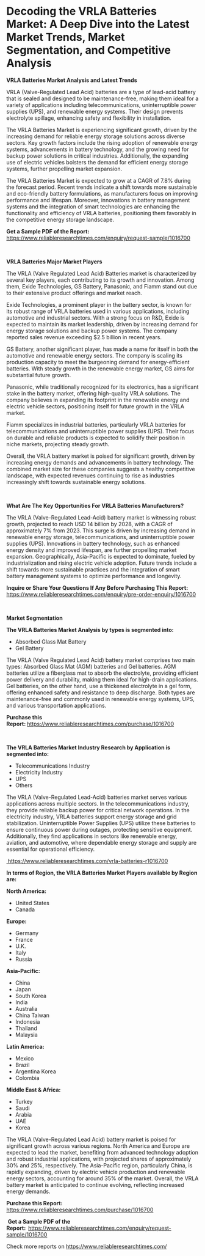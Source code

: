 <p><h1>Decoding the VRLA Batteries Market: A Deep Dive into the Latest Market Trends, Market Segmentation, and Competitive Analysis</h1></p><p><strong>VRLA Batteries Market Analysis and Latest Trends</strong></p>
<p><p>VRLA (Valve-Regulated Lead Acid) batteries are a type of lead-acid battery that is sealed and designed to be maintenance-free, making them ideal for a variety of applications including telecommunications, uninterruptible power supplies (UPS), and renewable energy systems. Their design prevents electrolyte spillage, enhancing safety and flexibility in installation.</p><p>The VRLA Batteries Market is experiencing significant growth, driven by the increasing demand for reliable energy storage solutions across diverse sectors. Key growth factors include the rising adoption of renewable energy systems, advancements in battery technology, and the growing need for backup power solutions in critical industries. Additionally, the expanding use of electric vehicles bolsters the demand for efficient energy storage systems, further propelling market expansion.</p><p>The VRLA Batteries Market is expected to grow at a CAGR of 7.8% during the forecast period. Recent trends indicate a shift towards more sustainable and eco-friendly battery formulations, as manufacturers focus on improving performance and lifespan. Moreover, innovations in battery management systems and the integration of smart technologies are enhancing the functionality and efficiency of VRLA batteries, positioning them favorably in the competitive energy storage landscape.</p></p>
<p><strong>Get a Sample PDF of the Report:&nbsp;</strong> <a href="https://www.reliableresearchtimes.com/enquiry/request-sample/1016700?utm_campaign=3067&utm_medium=2&utm_source=Github&utm_content=ia&utm_term=07042025&utm_id=vrla-batteries">https://www.reliableresearchtimes.com/enquiry/request-sample/1016700</a></p>
<p>&nbsp;</p>
<p><strong>VRLA Batteries Major Market Players</strong></p>
<p><p>The VRLA (Valve Regulated Lead Acid) Batteries market is characterized by several key players, each contributing to its growth and innovation. Among them, Exide Technologies, GS Battery, Panasonic, and Fiamm stand out due to their extensive product offerings and market reach.</p><p>Exide Technologies, a prominent player in the battery sector, is known for its robust range of VRLA batteries used in various applications, including automotive and industrial sectors. With a strong focus on R&D, Exide is expected to maintain its market leadership, driven by increasing demand for energy storage solutions and backup power systems. The company reported sales revenue exceeding $2.5 billion in recent years.</p><p>GS Battery, another significant player, has made a name for itself in both the automotive and renewable energy sectors. The company is scaling its production capacity to meet the burgeoning demand for energy-efficient batteries. With steady growth in the renewable energy market, GS aims for substantial future growth.</p><p>Panasonic, while traditionally recognized for its electronics, has a significant stake in the battery market, offering high-quality VRLA solutions. The company believes in expanding its footprint in the renewable energy and electric vehicle sectors, positioning itself for future growth in the VRLA market.</p><p>Fiamm specializes in industrial batteries, particularly VRLA batteries for telecommunications and uninterruptible power supplies (UPS). Their focus on durable and reliable products is expected to solidify their position in niche markets, projecting steady growth. </p><p>Overall, the VRLA battery market is poised for significant growth, driven by increasing energy demands and advancements in battery technology. The combined market size for these companies suggests a healthy competitive landscape, with expected revenues continuing to rise as industries increasingly shift towards sustainable energy solutions.</p></p>
<p>&nbsp;</p>
<p><strong>What Are The Key Opportunities For VRLA Batteries Manufacturers?</strong></p>
<p><p>The VRLA (Valve-Regulated Lead-Acid) battery market is witnessing robust growth, projected to reach USD 14 billion by 2028, with a CAGR of approximately 7% from 2023. This surge is driven by increasing demand in renewable energy storage, telecommunications, and uninterruptible power supplies (UPS). Innovations in battery technology, such as enhanced energy density and improved lifespan, are further propelling market expansion. Geographically, Asia-Pacific is expected to dominate, fueled by industrialization and rising electric vehicle adoption. Future trends include a shift towards more sustainable practices and the integration of smart battery management systems to optimize performance and longevity.</p></p>
<p><strong>Inquire or Share Your Questions If Any Before Purchasing This Report:</strong> <a href="https://www.reliableresearchtimes.com/enquiry/pre-order-enquiry/1016700?utm_campaign=3067&utm_medium=2&utm_source=Github&utm_content=ia&utm_term=07042025&utm_id=vrla-batteries">https://www.reliableresearchtimes.com/enquiry/pre-order-enquiry/1016700</a></p>
<p>&nbsp;</p>
<p><strong>Market Segmentation</strong></p>
<p><strong>The VRLA Batteries Market Analysis by types is segmented into:</strong></p>
<p><ul><li>Absorbed Glass Mat Battery</li><li>Gel Battery</li></ul></p>
<p><p>The VRLA (Valve Regulated Lead Acid) battery market comprises two main types: Absorbed Glass Mat (AGM) batteries and Gel batteries. AGM batteries utilize a fiberglass mat to absorb the electrolyte, providing efficient power delivery and durability, making them ideal for high-drain applications. Gel batteries, on the other hand, use a thickened electrolyte in a gel form, offering enhanced safety and resistance to deep discharge. Both types are maintenance-free and commonly used in renewable energy systems, UPS, and various transportation applications.</p></p>
<p><strong>Purchase this Report:&nbsp;</strong><a href="https://www.reliableresearchtimes.com/purchase/1016700?utm_campaign=3067&utm_medium=2&utm_source=Github&utm_content=ia&utm_term=07042025&utm_id=vrla-batteries">https://www.reliableresearchtimes.com/purchase/1016700</a></p>
<p>&nbsp;</p>
<p><strong>The VRLA Batteries Market Industry Research by Application is segmented into:</strong></p>
<p><ul><li>Telecommunications Industry</li><li>Electricity Industry</li><li>UPS</li><li>Others</li></ul></p>
<p><p>The VRLA (Valve-Regulated Lead-Acid) batteries market serves various applications across multiple sectors. In the telecommunications industry, they provide reliable backup power for critical network operations. In the electricity industry, VRLA batteries support energy storage and grid stabilization. Uninterruptible Power Supplies (UPS) utilize these batteries to ensure continuous power during outages, protecting sensitive equipment. Additionally, they find applications in sectors like renewable energy, aviation, and automotive, where dependable energy storage and supply are essential for operational efficiency.</p></p>
<p><a href="https://www.reliableresearchtimes.com/vrla-batteries-r1016700?utm_campaign=3067&utm_medium=2&utm_source=Github&utm_content=ia&utm_term=07042025&utm_id=vrla-batteries">&nbsp;https://www.reliableresearchtimes.com/vrla-batteries-r1016700</a></p>
<p><strong>In terms of Region, the VRLA Batteries Market Players available by Region are:</strong></p>
<p>
    <p> <strong> North America: </strong>
        <ul>
            <li>United States</li>
            <li>Canada</li>
        </ul>
        </p> 
    <p> <strong> Europe: </strong>
        <ul>
            <li>Germany</li>
            <li>France</li>
            <li>U.K.</li>
            <li>Italy</li>
            <li>Russia</li>
        </ul>
        </p> 
    <p> <strong> Asia-Pacific: </strong>
        <ul>
            <li>China</li>
            <li>Japan</li>
            <li>South Korea</li>
            <li>India</li>
            <li>Australia</li>
            <li>China Taiwan</li>
            <li>Indonesia</li>
            <li>Thailand</li>
            <li>Malaysia</li>
        </ul>
        </p> 
    <p> <strong> Latin America: </strong>
        <ul>
            <li>Mexico</li>
            <li>Brazil</li>
            <li>Argentina Korea</li>
            <li>Colombia</li>
        </ul>
        </p> 
    <p> <strong> Middle East & Africa: </strong>
        <ul>
            <li>Turkey</li>
            <li>Saudi</li>
            <li>Arabia</li>
            <li>UAE</li>
            <li>Korea</li>
        </ul>
    </p>
    </p>
<p><p>The VRLA (Valve-Regulated Lead Acid) battery market is poised for significant growth across various regions. North America and Europe are expected to lead the market, benefiting from advanced technology adoption and robust industrial applications, with projected shares of approximately 30% and 25%, respectively. The Asia-Pacific region, particularly China, is rapidly expanding, driven by electric vehicle production and renewable energy sectors, accounting for around 35% of the market. Overall, the VRLA battery market is anticipated to continue evolving, reflecting increased energy demands.</p></p>
<p><strong>Purchase this Report: </strong><a href="https://www.reliableresearchtimes.com/purchase/1016700?utm_campaign=3067&utm_medium=2&utm_source=Github&utm_content=ia&utm_term=07042025&utm_id=vrla-batteries">https://www.reliableresearchtimes.com/purchase/1016700</a></p>
<p>&nbsp;<strong>Get a Sample PDF of the Report:&nbsp;&nbsp;</strong><a href="https://www.reliableresearchtimes.com/enquiry/request-sample/1016700?utm_campaign=3067&utm_medium=2&utm_source=Github&utm_content=ia&utm_term=07042025&utm_id=vrla-batteries">https://www.reliableresearchtimes.com/enquiry/request-sample/1016700</a></p>
<p><strong></strong></p>
<p>Check more reports on <a href="https://www.reliableresearchtimes.com/?utm_campaign=3067&utm_medium=2&utm_source=Github&utm_content=ia&utm_term=07042025&utm_id=vrla-batteries">https://www.reliableresearchtimes.com/</a></p>